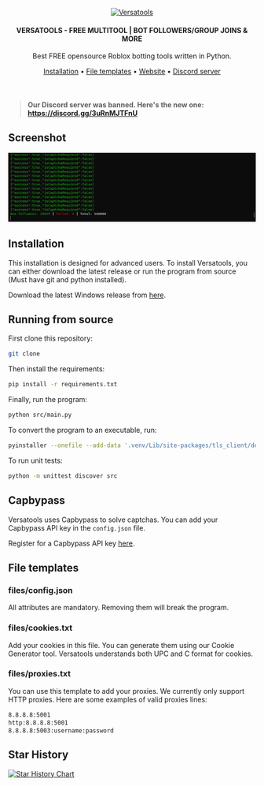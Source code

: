 <p align="center">
	<a href="https://discord.gg/3uRnMJTFnU"><img src="icon.ico" alt="Versatools" height="90" /></a>
</p>

<h4 align="center">VERSATOOLS - FREE MULTITOOL | BOT FOLLOWERS/GROUP JOINS & MORE</h4>
<p align="center">
	Best FREE opensource Roblox botting tools written in Python.
</p>

<p align="center">
	<a href="#installation">Installation</a> •
	<a href="#file-templates">File templates</a> •
  <a href="https://garry.lol/versatools">Website</a> •
	<a href="https://discord.gg/3uRnMJTFnU">Discord server</a>
</p>
<br/>

> <h4>Our Discord server was banned. Here's the new one: <a href="https://discord.gg/3uRnMJTFnU">https://discord.gg/3uRnMJTFnU</a></h4>

## Screenshot

![Screenshot](./screenshot.png)

## Installation

This installation is designed for advanced users. To install Versatools, you can either download the latest release or run the program from source (Must have git and python installed).

Download the latest Windows release from [here](https://github.com/GarryyBD/versatools/releases/tag/v3.0.0).

## Running from source

First clone this repository:

```bash
git clone
```

Then install the requirements:

```bash
pip install -r requirements.txt
```

Finally, run the program:

```bash
python src/main.py
```

To convert the program to an executable, run:

```bash
pyinstaller --onefile --add-data '.venv/Lib/site-packages/tls_client/dependencies/tls-client-64.dll;tls_client/dependencies' --icon=icon.ico --name=Versatools src/main.py
```

To run unit tests:

```bash
python -m unittest discover src
```

## Capbypass

Versatools uses Capbypass to solve captchas. You can add your Capbypass API key in the `config.json` file.

Register for a Capbypass API key [here](https://capbypass.com/).

## File templates

### files/config.json

All attributes are mandatory. Removing them will break the program.

### files/cookies.txt

Add your cookies in this file. You can generate them using our Cookie Generator tool.
Versatools understands both UPC and C format for cookies.

### files/proxies.txt

You can use this template to add your proxies. We currently only support HTTP proxies.
Here are some examples of valid proxies lines:

```
8.8.8.8:5001
http:8.8.8.8:5001
8.8.8.8:5003:username:password
```

## Star History

<a href="https://star-history.com/#garryybd/versatools&Timeline">
  <picture>
    <source media="(prefers-color-scheme: dark)" srcset="https://api.star-history.com/svg?repos=garryybd/versatools&type=Timeline&theme=dark" />
    <source media="(prefers-color-scheme: light)" srcset="https://api.star-history.com/svg?repos=garryybd/versatools&type=Timeline" />
    <img alt="Star History Chart" src="https://api.star-history.com/svg?repos=garryybd/versatools&type=Timeline" />
  </picture>
</a>
